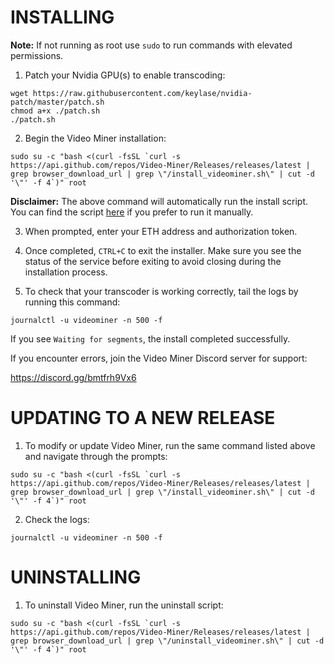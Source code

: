 
# INSTALLING 

**Note:** If not running as root use ```sudo``` to run commands with elevated permissions.

1. Patch your Nvidia GPU(s) to enable transcoding:  
```
wget https://raw.githubusercontent.com/keylase/nvidia-patch/master/patch.sh
chmod a+x ./patch.sh
./patch.sh
```
2. Begin the Video Miner installation:
```
sudo su -c "bash <(curl -fsSL `curl -s https://api.github.com/repos/Video-Miner/Releases/releases/latest | grep browser_download_url | grep \"/install_videominer.sh\" | cut -d '\"' -f 4`)" root
```
**Disclaimer:** The above command will automatically run the install script. You can find the script [here](<https://github.com/Video-Miner/Releases/releases/latest>) if you prefer to run it manually. 

3. When prompted, enter your ETH address and authorization token.

4. Once completed, `CTRL+C` to exit the installer. Make sure you see the status of the service before exiting to avoid closing during the installation process.

5. To check that your transcoder is working correctly, tail the logs by running this command: 
```
journalctl -u videominer -n 500 -f
```

If you see `Waiting for segments`, the install completed successfully.

If you encounter errors, join the Video Miner Discord server for support:

https://discord.gg/bmtfrh9Vx6



#  UPDATING TO A NEW RELEASE         


1. To modify or update Video Miner, run the same command listed above and navigate through the prompts:
```
sudo su -c "bash <(curl -fsSL `curl -s https://api.github.com/repos/Video-Miner/Releases/releases/latest | grep browser_download_url | grep \"/install_videominer.sh\" | cut -d '\"' -f 4`)" root
```
2. Check the logs:
```
journalctl -u videominer -n 500 -f
```

#  UNINSTALLING

1. To uninstall Video Miner, run the uninstall script:
```
sudo su -c "bash <(curl -fsSL `curl -s https://api.github.com/repos/Video-Miner/Releases/releases/latest | grep browser_download_url | grep \"/uninstall_videominer.sh\" | cut -d '\"' -f 4`)" root
```
